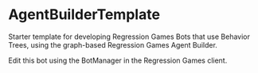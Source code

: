 # AgentBuilderTemplate

Starter template for developing Regression Games Bots that use Behavior Trees, using the graph-based Regression Games Agent Builder.

Edit this bot using the BotManager in the Regression Games client.